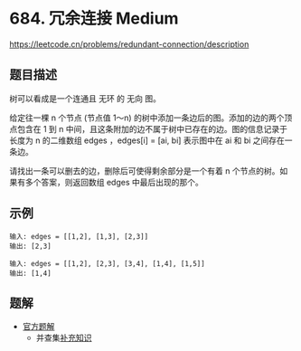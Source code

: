# 684. 冗余连接 Medium
https://leetcode.cn/problems/redundant-connection/description
## 题目描述
树可以看成是一个连通且 无环 的 无向 图。

给定往一棵 n 个节点 (节点值 1～n) 的树中添加一条边后的图。添加的边的两个顶点包含在 1 到 n 中间，且这条附加的边不属于树中已存在的边。图的信息记录于长度为 n 的二维数组 edges ，edges[i] = [ai, bi] 表示图中在 ai 和 bi 之间存在一条边。

请找出一条可以删去的边，删除后可使得剩余部分是一个有着 n 个节点的树。如果有多个答案，则返回数组 edges 中最后出现的那个。

## 示例
```
输入: edges = [[1,2], [1,3], [2,3]]
输出: [2,3]
```
```
输入: edges = [[1,2], [2,3], [3,4], [1,4], [1,5]]
输出: [1,4]
```

## 题解

* [官方题解](https://leetcode.cn/problems/redundant-connection/solutions/557616/rong-yu-lian-jie-by-leetcode-solution-pks2/)
  * 并查集[补充知识](https://leetcode.cn/problems/redundant-connection/solutions/181093/tong-su-jiang-jie-bing-cha-ji-bang-zhu-xiao-bai-ku/)